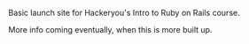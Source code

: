 Basic launch site for Hackeryou's Intro to Ruby on Rails course.

More info coming eventually, when this is more built up.
